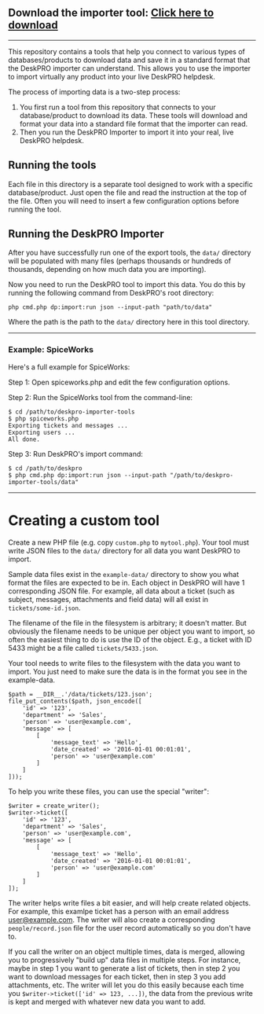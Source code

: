 ## Download the importer tool: [Click here to download](https://github.com/DeskPRO/deskpro-importer-tools/archive/master.zip)

---

This repository contains a tools that help you connect to various types of databases/products to download
data and save it in a standard format that the DeskPRO importer can understand. This allows you to use the importer to import virtually any product into your live DeskPRO helpdesk.

The process of importing data is a two-step process:

  1. You first run a tool from this repository that connects to your database/product to download its data. These tools will download and format your data into a standard file format that the importer can read.
  2. Then you run the DeskPRO Importer to import it into your real, live DeskPRO helpdesk.


## Running the tools

Each file in this directory is a separate tool designed to work with a specific database/product. Just
open the file and read the instruction at the top of the file. Often you will need to insert a few
configuration options before running the tool.

## Running the DeskPRO Importer

After you have successfully run one of the export tools, the `data/` directory will be populated with many
files (perhaps thousands or hundreds of thousands, depending on how much data you are importing).

Now you need to run the DeskPRO tool to import this data. You do this by running the following command from DeskPRO's
root directory:

    php cmd.php dp:import:run json --input-path "path/to/data"

Where the path is the path to the `data/` directory here in this tool directory.

---

### Example: SpiceWorks

Here's a full example for SpiceWorks:

Step 1: Open spiceworks.php and edit the few configuration options.

Step 2: Run the SpiceWorks tool from the command-line:

    $ cd /path/to/deskpro-importer-tools
    $ php spiceworks.php
    Exporting tickets and messages ...
    Exporting users ...
    All done.

Step 3: Run DeskPRO's import command:

    $ cd /path/to/deskpro
    $ php cmd.php dp:import:run json --input-path "/path/to/deskpro-importer-tools/data"


---

# Creating a custom tool

Create a new PHP file (e.g. copy `custom.php` to `mytool.php`). Your tool must write JSON files to the `data/` directory for all data you want DeskPRO to import.

Sample data files exist in the `example-data/` directory to show you what format the files are expected to be in. Each object in DeskPRO will have 1 corresponding JSON file. For example, all data about a ticket (such as subject, messages, attachments and field data) will all exist in `tickets/some-id.json`.

The filename of the file in the filesystem is arbitrary; it doesn't matter. But obviously the filename needs to be unique per object you want to import, so often the easiest thing to do is use the ID of the object. E.g., a ticket with ID 5433 might be a file called `tickets/5433.json`.

Your tool needs to write files to the filesystem with the data you want to import. You just need to make sure the data is in the format you see in the example-data.

    $path = __DIR__.'/data/tickets/123.json';
    file_put_contents($path, json_encode([
        'id' => '123',
        'department' => 'Sales',
        'person' => 'user@example.com',
        'message' => [
            [
                'message_text' => 'Hello',
                'date_created' => '2016-01-01 00:01:01',
                'person' => 'user@example.com'
            ]
        ]
    ]));

To help you write these files, you can use the special "writer":

    $writer = create_writer();
    $writer->ticket([
        'id' => '123',
        'department' => 'Sales',
        'person' => 'user@example.com',
        'message' => [
            [
                'message_text' => 'Hello',
                'date_created' => '2016-01-01 00:01:01',
                'person' => 'user@example.com'
            ]
        ]
    ]);

The writer helps write files a bit easier, and will help create related objects. For example, this examlpe ticket has a person with an email address user@example.com. The writer will also create a corresponding `people/record.json` file for the user record automatically so you don't have to.

If you call the writer on an object multiple times, data is merged, allowing you to progressively "build up" data files in multiple steps. For instance, maybe in step 1 you want to generate a list of tickets, then in step 2 you want to download messages for each ticket, then in step 3 you add attachments, etc. The writer will let you do this easily because each time you `$writer->ticket(['id' => 123, ...])`, the data from the previous write is kept and merged with whatever new data you want to add.